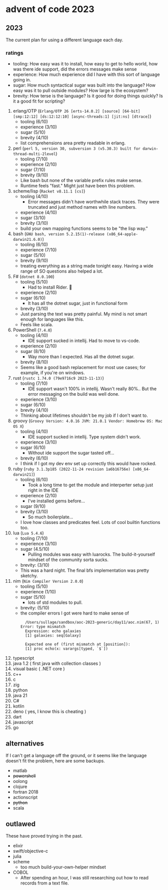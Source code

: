 # advent of code 2023

## 2023

The current plan for using a different language each day.

### ratings

- tooling: How easy was it to install, how easy to get to hello world, how was there ide support, did the errors messages make sense
- experience: How much experience did I have with this sort of language going in.
- sugar: How much syntactical sugar was built into the language? How easy was it to pull outside modules? How large is the ecosystem?
- brevity: How terse is the language? Is it good for doing things quickly? Is it a good fit for scripting?

1. erlang/OTP (`Erlang/OTP 26 [erts-14.0.2] [source] [64-bit] [smp:12:12] [ds:12:12:10] [async-threads:1] [jit:ns] [dtrace]`)
   - tooling (6/10)
   - experience (3/10)
   - sugar (5/10)
   - brevity (4/10)
   - list comprehensions area pretty readable in erlang.
2. perl (`perl 5, version 30, subversion 3 (v5.30.3) built for darwin-thread-multi-2level`)
   - tooling (7/10)
   - experience (2/10)
   - sugar (7/10)
   - brevity (9/10)
   - Like bash but none of the variable prefix rules make sense.
   - Runtime feels "fast." Might just have been this problem.
3. scheme/lisp (`Racket v8.11.1 [cs]`)
   - tooling (4/10)
     - Error messages didn't have worthwhile stack traces. They were truncated and just method names with line numbers.
   - experience (4/10)
   - sugar (3/10)
   - brevity (3/10)
   - build your own mapping functions seems to be "the lisp way."
4. bash (`GNU bash, version 5.2.15(1)-release (x86_64-apple-darwin21.6.0)`)
   - tooling (6/10)
   - experience (7/10)
   - sugar (5/10)
   - brevity (9/10)
   - treating everything as a string made tonight easy. Having a wide range of SO questions also helped a lot.
5. F# (`dotnet 8.0.100`)
   - tooling (5/10)
     - Had to install Rider. :shrug:
   - experience (2/10)
   - sugar (6/10)
     - It has all the dotnet sugar, just in functional form
   - brevity (3/10)
   - Just parsing the text was pretty painful. My mind is not smart enough for languages like this.
   - Feels like scala.
6. PowerShell (`7.4.0`)
   - tooling (4/10)
     - IDE support sucked in intellij. Had to move to vs-code.
   - experience (2/10)
   - sugar (8/10)
     - Way more than I expected. Has all the dotnet sugar.
   - brevity (8/10)
   - Seems like a good bash replacement for most use cases; for example, if you're on windows.
7. rust (`rustc 1.74.0 (79e9716c9 2023-11-13)`)
   - tooling (7/10)
      - IDE support wasn't 100% in intellij. Wasn't really 80%.. But the error messaging on the build was well done.
   - experience (3/10)
   - sugar (6/10)
   - brevity (4/10)
   - Thinking about lifetimes shouldn't be my job if I don't want to.
8. groovy (`Groovy Version: 4.0.16 JVM: 21.0.1 Vendor: Homebrew OS: Mac OS X`)
   - tooling (4/10)
      - IDE support sucked in intellij. Type system didn't work.
   - experience (3/10)
   - sugar (6/10)
      - Without ide support the sugar tasted off...
   - brevity (6/10)
   - I think if I got my dev env set up correctly this would have rocked.
9. ruby (`ruby 3.1.3p185 (2022-11-24 revision 1a6b16756e) [x86_64-darwin21]`)
   - tooling (6/10)
      - Took a long time to get the module and interperter setup just right in the IDE
   - experience (2/10)
     - I've installed gems before...
   - sugar (9/10)
   - brevity (3/10)
     - So much boilerplate...
   - I love how classes and predicates feel. Lots of cool builtin functions too.
10. lua (`Lua 5.4.6`)
    - tooling (7/10)
    - experience (3/10)
    - sugar (4.5/10)
      - Pulling modules was easy with luarocks. The build-it-yourself mindset of the community sorta sucks.
    - brevity: (3/10)
    - This was a hard night. The final bfs implementation was pretty sketchy.
11. nim (`Nim Compiler Version 2.0.0`)
    - tooling (5/10)
    - experience (1/10)
    - sugar (5/10)
        - lots of std modules to pull.
    - brevity: (5/10)
    - the compiler errors I got were hard to make sense of
      ```text
        /Users/sullage/sandbox/aoc-2023-generic/day11/aoc.nim(67, 1) Error: type mismatch
        Expression: echo galaxies
        [1] galaxies: seq[Galaxy]
    
        Expected one of (first mismatch at [position]):
        [1] proc echo(x: varargs[typed, `$`])
      ```
12. typescript
13. java 1.2 ( first java with collection classes )
14. visual basic ( .NET core )
15. c++
16. c
17. zig
18. python
19. java 21
20. C#
21. kotlin
22. deno ( yes, I know this is cheating )
23. dart
24. javascript
25. go

## alternatives

If I can't get a language off the ground, or it seems like the language doesn't fit the problem, here are some backups.

- matlab
- ~~powershell~~
- oolong
- clojure
- fortran 2018
- actionscript
- ~~python~~
- scala

## outlawed

These have proved trying in the past.

- elixir
- swift/objective-c
- julia
- scheme 
  - too much build-your-own-helper mindset
- COBOL
  - After spending an hour, I was still researching out how to read records from a text file.